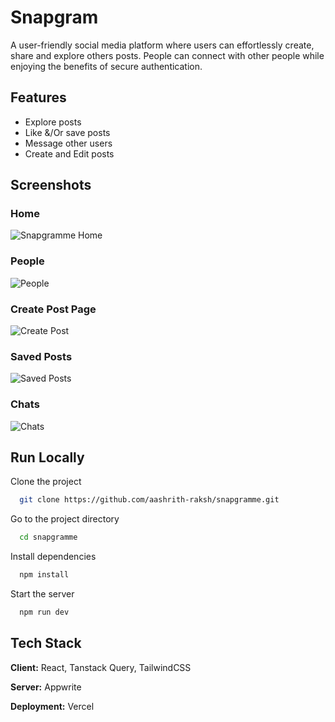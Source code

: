
# Snapgram

A user-friendly social media platform where users can effortlessly create, share and explore others posts. People can connect with other people while enjoying the benefits of secure authentication.


## Features

- Explore posts
- Like &/Or save posts
- Message other users
- Create and Edit posts


## Screenshots
### Home 
![Snapgramme Home](https://cloud.appwrite.io/v1/storage/buckets/66f2d2bd001e49c5f983/files/671135710035fa2cb166/view?project=66ef20fd000a6578f88c&project=66ef20fd000a6578f88c&mode=admin)

### People
![People](https://cloud.appwrite.io/v1/storage/buckets/66f2d2bd001e49c5f983/files/67113691000d7179f586/view?project=66ef20fd000a6578f88c&project=66ef20fd000a6578f88c&mode=admin)

### Create Post Page
![Create Post](https://cloud.appwrite.io/v1/storage/buckets/66f2d2bd001e49c5f983/files/671136d90008d1a60239/view?project=66ef20fd000a6578f88c&project=66ef20fd000a6578f88c&mode=admin)

### Saved Posts
![Saved Posts](https://cloud.appwrite.io/v1/storage/buckets/66f2d2bd001e49c5f983/files/6711371d000893116c6f/view?project=66ef20fd000a6578f88c&project=66ef20fd000a6578f88c&mode=admin)

### Chats
![Chats](https://cloud.appwrite.io/v1/storage/buckets/66f2d2bd001e49c5f983/files/671137510017b464a1d8/view?project=66ef20fd000a6578f88c&project=66ef20fd000a6578f88c&mode=admin)



## Run Locally

Clone the project

```bash
  git clone https://github.com/aashrith-raksh/snapgramme.git
```

Go to the project directory

```bash
  cd snapgramme
```

Install dependencies

```bash
  npm install
```

Start the server

```bash
  npm run dev
```


## Tech Stack

**Client:** React, Tanstack Query, TailwindCSS

**Server:** Appwrite

**Deployment:** Vercel
